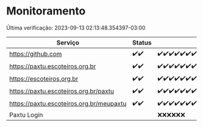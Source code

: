 # Monitoramento

Última verificação: 2023-09-13 02:13:48.354397-03:00

|Serviço|Status|Últimas 24h|
|---|---|---|
|https://github.com|<span title="2023-09-11: OK=5">✔️</span><span title="2023-09-12: OK=3">✔️</span>|<span title="2023-09-12 03:06:00-03:00 : 200">✔️</span><span title="2023-09-12 04:07:00-03:00 : 200">✔️</span><span title="2023-09-12 05:05:00-03:00 : 200">✔️</span><span title="2023-09-12 06:07:00-03:00 : 200">✔️</span><span title="2023-09-12 07:04:00-03:00 : 200">✔️</span><span title="2023-09-12 08:08:00-03:00 : 200">✔️</span><span title="2023-09-12 09:05:00-03:00 : 200">✔️</span><span title="2023-09-12 10:06:00-03:00 : 200">✔️</span><span title="2023-09-12 11:03:00-03:00 : 200">✔️</span><span title="2023-09-12 12:10:00-03:00 : 200">✔️</span><span title="2023-09-12 13:08:00-03:00 : 200">✔️</span><span title="2023-09-12 14:04:00-03:00 : 200">✔️</span><span title="2023-09-12 14:24:00-03:00 : 200">✔️</span><span title="2023-09-12 15:05:00-03:00 : 200">✔️</span><span title="2023-09-12 16:07:00-03:00 : 200">✔️</span><span title="2023-09-12 17:04:00-03:00 : 200">✔️</span><span title="2023-09-12 18:07:00-03:00 : 200">✔️</span><span title="2023-09-12 19:03:00-03:00 : 200">✔️</span><span title="2023-09-12 20:06:00-03:00 : 200">✔️</span><span title="2023-09-12 21:03:00-03:00 : 200">✔️</span><span title="2023-09-12 22:02:00-03:00 : 200">✔️</span><span title="2023-09-12 23:04:00-03:00 : 200">✔️</span><span title="2023-09-13 00:28:00-03:00 : 200">✔️</span><span title="2023-09-13 01:08:00-03:00 : 200">✔️</span><span title="2023-09-13 01:28:00-03:00 : 200">✔️</span><span title="2023-09-13 01:30:00-03:00 : 200">✔️</span><span title="2023-09-13 01:34:00-03:00 : 200">✔️</span><span title="2023-09-13 01:40:00-03:00 : 200">✔️</span><span title="2023-09-13 02:13:00-03:00 : 200">✔️</span>|
|https://paxtu.escoteiros.org.br|<span title="2023-09-11: OK=5">✔️</span><span title="2023-09-12: OK=3">✔️</span>|<span title="2023-09-12 03:06:00-03:00 : 200">✔️</span><span title="2023-09-12 04:07:00-03:00 : 200">✔️</span><span title="2023-09-12 05:05:00-03:00 : 200">✔️</span><span title="2023-09-12 06:07:00-03:00 : 200">✔️</span><span title="2023-09-12 07:04:00-03:00 : 200">✔️</span><span title="2023-09-12 08:08:00-03:00 : 200">✔️</span><span title="2023-09-12 09:05:00-03:00 : 200">✔️</span><span title="2023-09-12 10:06:00-03:00 : 200">✔️</span><span title="2023-09-12 11:03:00-03:00 : 200">✔️</span><span title="2023-09-12 12:10:00-03:00 : 200">✔️</span><span title="2023-09-12 13:08:00-03:00 : 200">✔️</span><span title="2023-09-12 14:04:00-03:00 : 200">✔️</span><span title="2023-09-12 14:24:00-03:00 : 200">✔️</span><span title="2023-09-12 15:06:00-03:00 : 200">✔️</span><span title="2023-09-12 16:07:00-03:00 : 200">✔️</span><span title="2023-09-12 17:04:00-03:00 : 200">✔️</span><span title="2023-09-12 18:07:00-03:00 : 200">✔️</span><span title="2023-09-12 19:03:00-03:00 : 200">✔️</span><span title="2023-09-12 20:06:00-03:00 : 200">✔️</span><span title="2023-09-12 21:03:00-03:00 : 200">✔️</span><span title="2023-09-12 22:02:00-03:00 : 200">✔️</span><span title="2023-09-12 23:04:00-03:00 : 200">✔️</span><span title="2023-09-13 00:28:00-03:00 : 200">✔️</span><span title="2023-09-13 01:08:00-03:00 : 200">✔️</span><span title="2023-09-13 01:28:00-03:00 : 200">✔️</span><span title="2023-09-13 01:30:00-03:00 : 200">✔️</span><span title="2023-09-13 01:34:00-03:00 : 200">✔️</span><span title="2023-09-13 01:40:00-03:00 : 200">✔️</span><span title="2023-09-13 02:13:00-03:00 : 200">✔️</span>|
|https://escoteiros.org.br|<span title="2023-09-11: OK=5">✔️</span><span title="2023-09-12: OK=3">✔️</span>|<span title="2023-09-12 03:06:00-03:00 : 200">✔️</span><span title="2023-09-12 04:07:00-03:00 : 200">✔️</span><span title="2023-09-12 05:05:00-03:00 : 200">✔️</span><span title="2023-09-12 06:07:00-03:00 : 200">✔️</span><span title="2023-09-12 07:04:00-03:00 : 200">✔️</span><span title="2023-09-12 08:08:00-03:00 : 200">✔️</span><span title="2023-09-12 09:05:00-03:00 : 200">✔️</span><span title="2023-09-12 10:06:00-03:00 : 200">✔️</span><span title="2023-09-12 11:03:00-03:00 : 200">✔️</span><span title="2023-09-12 12:10:00-03:00 : 200">✔️</span><span title="2023-09-12 13:08:00-03:00 : 200">✔️</span><span title="2023-09-12 14:04:00-03:00 : 200">✔️</span><span title="2023-09-12 14:24:00-03:00 : 200">✔️</span><span title="2023-09-12 15:06:00-03:00 : 200">✔️</span><span title="2023-09-12 16:07:00-03:00 : 200">✔️</span><span title="2023-09-12 17:04:00-03:00 : 200">✔️</span><span title="2023-09-12 18:07:00-03:00 : 200">✔️</span><span title="2023-09-12 19:03:00-03:00 : 200">✔️</span><span title="2023-09-12 20:06:00-03:00 : 200">✔️</span><span title="2023-09-12 21:03:00-03:00 : 200">✔️</span><span title="2023-09-12 22:02:00-03:00 : 200">✔️</span><span title="2023-09-12 23:04:00-03:00 : 200">✔️</span><span title="2023-09-13 00:28:00-03:00 : 200">✔️</span><span title="2023-09-13 01:08:00-03:00 : 200">✔️</span><span title="2023-09-13 01:28:00-03:00 : 200">✔️</span><span title="2023-09-13 01:30:00-03:00 : 200">✔️</span><span title="2023-09-13 01:34:00-03:00 : 200">✔️</span><span title="2023-09-13 01:40:00-03:00 : 200">✔️</span><span title="2023-09-13 02:13:00-03:00 : 200">✔️</span>|
|https://paxtu.escoteiros.org.br/paxtu|<span title="2023-09-11: OK=1">✔️</span><span title="2023-09-12: OK=3">✔️</span>|<span title="2023-09-12 03:06:00-03:00 : 200">✔️</span><span title="2023-09-12 04:07:00-03:00 : 200">✔️</span><span title="2023-09-12 05:05:00-03:00 : 200">✔️</span><span title="2023-09-12 06:07:00-03:00 : 200">✔️</span><span title="2023-09-12 07:05:00-03:00 : 200">✔️</span><span title="2023-09-12 08:08:00-03:00 : 200">✔️</span><span title="2023-09-12 09:05:00-03:00 : 200">✔️</span><span title="2023-09-12 10:06:00-03:00 : 200">✔️</span><span title="2023-09-12 11:03:00-03:00 : 200">✔️</span><span title="2023-09-12 12:10:00-03:00 : 200">✔️</span><span title="2023-09-12 13:08:00-03:00 : 200">✔️</span><span title="2023-09-12 14:04:00-03:00 : 200">✔️</span><span title="2023-09-12 14:24:00-03:00 : 200">✔️</span><span title="2023-09-12 15:06:00-03:00 : 200">✔️</span><span title="2023-09-12 16:07:00-03:00 : 200">✔️</span><span title="2023-09-12 17:04:00-03:00 : 200">✔️</span><span title="2023-09-12 18:07:00-03:00 : 200">✔️</span><span title="2023-09-12 19:03:00-03:00 : 200">✔️</span><span title="2023-09-12 20:06:00-03:00 : 200">✔️</span><span title="2023-09-12 21:03:00-03:00 : 200">✔️</span><span title="2023-09-12 22:02:00-03:00 : 200">✔️</span><span title="2023-09-12 23:04:00-03:00 : 200">✔️</span><span title="2023-09-13 00:28:00-03:00 : 200">✔️</span><span title="2023-09-13 01:08:00-03:00 : 200">✔️</span><span title="2023-09-13 01:28:00-03:00 : 200">✔️</span><span title="2023-09-13 01:30:00-03:00 : 200">✔️</span><span title="2023-09-13 01:34:00-03:00 : 200">✔️</span><span title="2023-09-13 01:40:00-03:00 : 200">✔️</span><span title="2023-09-13 02:13:00-03:00 : 200">✔️</span>|
|https://paxtu.escoteiros.org.br/meupaxtu|<span title="2023-09-11: OK=1">✔️</span><span title="2023-09-12: OK=3">✔️</span>|<span title="2023-09-12 03:06:00-03:00 : 200">✔️</span><span title="2023-09-12 04:07:00-03:00 : 200">✔️</span><span title="2023-09-12 05:05:00-03:00 : 200">✔️</span><span title="2023-09-12 06:07:00-03:00 : 200">✔️</span><span title="2023-09-12 07:05:00-03:00 : 200">✔️</span><span title="2023-09-12 08:08:00-03:00 : 200">✔️</span><span title="2023-09-12 09:05:00-03:00 : 200">✔️</span><span title="2023-09-12 10:06:00-03:00 : 200">✔️</span><span title="2023-09-12 11:03:00-03:00 : 200">✔️</span><span title="2023-09-12 12:10:00-03:00 : 200">✔️</span><span title="2023-09-12 13:08:00-03:00 : 200">✔️</span><span title="2023-09-12 14:04:00-03:00 : 200">✔️</span><span title="2023-09-12 14:24:00-03:00 : 200">✔️</span><span title="2023-09-12 15:06:00-03:00 : 200">✔️</span><span title="2023-09-12 16:07:00-03:00 : 200">✔️</span><span title="2023-09-12 17:04:00-03:00 : 200">✔️</span><span title="2023-09-12 18:07:00-03:00 : 200">✔️</span><span title="2023-09-12 19:03:00-03:00 : 200">✔️</span><span title="2023-09-12 20:06:00-03:00 : 200">✔️</span><span title="2023-09-12 21:03:00-03:00 : 200">✔️</span><span title="2023-09-12 22:02:00-03:00 : 200">✔️</span><span title="2023-09-12 23:04:00-03:00 : 200">✔️</span><span title="2023-09-13 00:28:00-03:00 : 200">✔️</span><span title="2023-09-13 01:09:00-03:00 : 200">✔️</span><span title="2023-09-13 01:28:00-03:00 : 200">✔️</span><span title="2023-09-13 01:30:00-03:00 : 200">✔️</span><span title="2023-09-13 01:34:00-03:00 : 200">✔️</span><span title="2023-09-13 01:40:00-03:00 : 200">✔️</span><span title="2023-09-13 02:13:00-03:00 : 200">✔️</span>|
|Paxtu Login||<span title="2023-09-13 01:09:00-03:00 : 0">❌</span><span title="2023-09-13 01:28:00-03:00 : 0">❌</span><span title="2023-09-13 01:30:00-03:00 : 0">❌</span><span title="2023-09-13 01:34:00-03:00 : 0">❌</span><span title="2023-09-13 01:40:00-03:00 : 0">❌</span><span title="2023-09-13 02:13:00-03:00 : 0">❌</span>|
